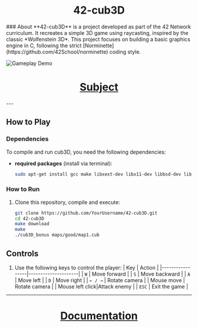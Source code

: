<div align="center">
	<h1>42-cub3D</h1>
</div>
### About
**42-cub3D** is a project developed as part of the 42 Network curriculum. It recreates a simple 3D game using raycasting, inspired by the classic *Wolfenstein 3D*. This project focuses on building a basic graphics engine in C, following the strict [Norminette](https://github.com/42School/norminette) coding style.

![Gameplay Demo](https://github.com/user-attachments/assets/6c0a9dda-04c4-4b79-89df-dab8e27967e3)


<div align="center">
	<h1><a href="https://dot99.github.io/42-cub3D/">Subject</a></h1>
</div>
---

## How to Play

### Dependencies
To compile and run cub3D, you need the following dependencies:
- **required packages** (install via terminal):
    ```bash
    sudo apt-get install gcc make libxext-dev libx11-dev libbsd-dev libxrandr-dev libxi-dev libxinerama-dev
    ```

### How to Run
1. Clone this repository, compile and execute:
    ```bash
    git clone https://github.com/YourUsername/42-cub3D.git
    cd 42-cub3D
    make download
    make
    ./cub3D_bonus maps/good/map1.cub
    ```

## Controls
1. Use the following keys to control the player:
    | Key             | Action              |
    |-----------------|---------------------|
    | `W`             | Move forward        |
    | `S`             | Move backward       |
    | `A`             | Move left           |
    | `D`             | Move right          |
    | `← / →`         | Rotate camera       |
    | Mouse move      | Rotate camera       |
    | Mouse left click|Attack enemy         |
    | `ESC`           | Exit the game       |

---

<div align="center">
	<h1><a href="https://dot99.github.io/42-cub3D/">Documentation</a></h1>
</div>

